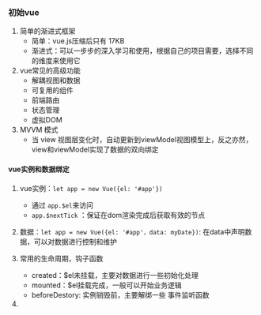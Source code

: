 ### 初始vue
1. 简单的渐进式框架
    - 简单：vue.js压缩后只有 17KB
    - 渐进式：可以一步步的深入学习和使用，根据自己的项目需要，选择不同的维度来使用它
2. vue常见的高级功能
    - 解耦视图和数据
    - 可复用的组件
    - 前端路由
    - 状态管理
    - 虚拟DOM
3. MVVM 模式
    - 当 view 视图层变化时，自动更新到viewModel视图模型上，反之亦然，view和viewModel实现了数据的双向绑定

#### vue实例和数据绑定
1. vue实例：`let app = new Vue({el: '#app'})`
    - 通过 `app.$el`来访问
    - `app.$nextTick` ：保证在dom渲染完成后获取有效的节点
2. 数据：`let app = new Vue({el: '#app'，data: myDate})`: 在data中声明数据，可以对数据进行控制和维护

3. 常用的生命周期，钩子函数
    - created：$el未挂载，主要对数据进行一些初始化处理
    - mounted：$el挂载完成，一般可以开始业务逻辑
    - beforeDestory: 实例销毁前，主要解绑一些 事件监听函数

4. 


